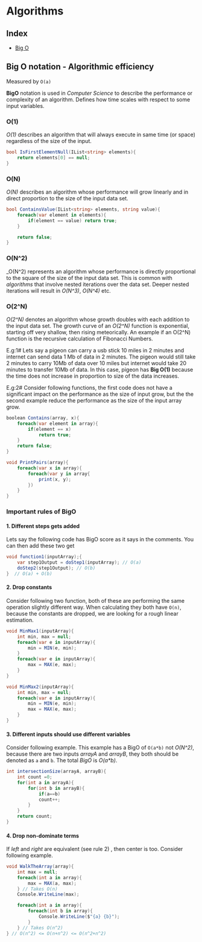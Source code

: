 # Algorithms

## Index

* [Big O](#big-o-notation-algorithmic-efficiency)

## Big O notation  - Algorithmic efficiency

Measured by `O(a)`

__BigO__ notation is used in _Computer Science_ to describe the performance or complexity of an algorithm. Defines how time scales with respect to some input variables.

### O(1)

_O(1)_ describes an algorithm that will always execute in same time (or space) regardless of the size of the input.

```csharp
bool IsFirstElementNull(IList<string> elements){
    return elements[0] == null;
}
```

### O(N)

_O(N)_ describes an algorithm whose performance will grow linearly and in direct proportion to the size of the input data set.

```csharp
bool ContainsValue(IList<string> elements, string value){
    foreach(var element in elements){
        if(element == value) return true;
    }

    return false;
}
```

### O(N^2)

_O(N^2) represents an algorithm whose performance is directly proportional to the square of the size of the input data set. This is common with _algorithms_ that involve nested iterations over the data set. Deeper nested iterations will result in _O(N^3)_, _O(N^4)_ etc.

### O(2^N)

_O(2^N)_ denotes an algorithm whose growth doubles with each addition to the input data set. The growth curve of an _O(2^N)_ function is exponential, starting off very shallow, then rising meteorically. An example if an O(2^N) function is the recursive calculation of Fibonacci Numbers.

E.g:1# Lets say a pigeon can carry a usb stick 10 miles in 2 minutes and internet can send data 1 Mb of data in 2 minutes. The pigeon would still take 2 minutes to carry 10Mb of data over 10 miles but internet would take 20 minutes to transfer 10Mb of data. In this case, pigeon has __Big O(1)__ because the time does not increase in proportion to size of the data increases.

E.g:2# Consider following functions, the first code does not have a significant impact on the performance as the size of input grow, but the the second example reduce the performance as the size of the input array grow.

``` csharp
boolean Contains(array, x){
    foreach(var element in array){
        if(element == x)
            return true;
    }
    return false;
}

void PrintPairs(array){
    foreach(var x in array){
        foreach(var y in array{
            print(x, y);
        })
    }
}
```

### Important rules of BigO

#### 1. Different steps gets added

Lets say the following code has BigO score as it says in the comments. You can then add these two get

```csharp
void function1(inputArray);{
    var step1Output = doStep1(inputArray); // O(a)
    doStep2(step1Output); // O(b)
}  // O(a) + O(b)
```

#### 2. Drop constants

Consider following two function, both of these are performing the same operation slightly different way. When calculating they both have `O(n)`, because the constants are dropped, we are looking for a rough linear estimation.

```csharp
void MinMax1(inputArray){
    int min, max = null;
    foreach(var e in inputArray){
        min = MIN(e, min);
    }
    foreach(var e in inputArray){
        max = MAX(e, max);
    }
}

void MinMax2(inputArray){
    int min, max = null;
    foreach(var e in inputArray){
        min = MIN(e, min);
        max = MAX(e, max);
    }
}
```

#### 3. Different inputs should use different variables

Consider following example. This example has a BigO of `O(a*b)` not _O(N^2)_, because there are two inputs _arrayA_ and _arrayB_, they both should be denoted as `a` and `b`. The total _BigO_ is _O(a*b)_.

```csharp
int intersectionSize(arrayA, arrayB){
    int count =0;
    for(int a in arrayA){
        for(int b in arrayB){
            if(a==b)
            count++;
        }
    }
    return count;
}
```

#### 4. Drop non-dominate terms

If _left_ and _right_ are equivalent (see rule 2) , then center is too. Consider following example.

```csharp
void WalkTheArray(array){
    int max = null;
    foreach(int a in array){
        max = MAX(a, max);
    } // Takes O(n)
    Console.WriteLine(max);

    foreach(int a in array){
        foreach(int b in array){
            Console.WriteLine($"{a} {b}");
        }
    } // Takes O(n^2)
} // O(n^2) <= O(n+n^2) <= O(n^2+n^2)
```